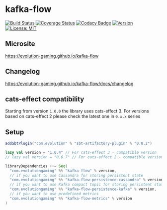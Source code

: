 # kafka-flow
[![Build Status](https://github.com/evolution-gaming/kafka-flow/workflows/CI/badge.svg)](https://github.com/evolution-gaming/kafka-flow/actions?query=workflow%3ACI)
[![Coverage Status](https://coveralls.io/repos/github/evolution-gaming/kafka-flow/badge.svg?branch=master)](https://coveralls.io/github/evolution-gaming/kafka-flow?branch=master)
[![Codacy Badge](https://api.codacy.com/project/badge/Grade/3475687f25974a57a68ea0de43098735)](https://www.codacy.com/app/evolution-gaming/kafka-flow?utm_source=github.com&amp;utm_medium=referral&amp;utm_content=evolution-gaming/kafka-flow&amp;utm_campaign=Badge_Grade)
[![Version](https://img.shields.io/badge/version-click-blue)](https://evolution.jfrog.io/artifactory/api/search/latestVersion?g=com.evolutiongaming&a=kafka-flow_2.13&repos=public)
[![License: MIT](https://img.shields.io/badge/License-MIT-yellowgreen.svg)](https://opensource.org/licenses/MIT)

## Microsite

https://evolution-gaming.github.io/kafka-flow

## Changelog
https://evolution-gaming.github.io/kafka-flow/docs/changelog

## cats-effect compatibility
Starting from version `1.0.0` the library uses cats-effect 3. 
For versions based on cats-effect 2 please check the latest one in `0.x.x` series 

## Setup

```scala
addSbtPlugin("com.evolution" % "sbt-artifactory-plugin" % "0.0.2")

lazy val version = "1.0.4" // For cats-effect 3 - compatible version
// lazy val version = "0.6.7" // For cats-effect 2 - compatible version

libraryDependencies ++= Seq(
  "com.evolutiongaming" %% "kafka-flow" % version,
  // if you want to use Cassandra for storing persistent state
  "com.evolutiongaming" %% "kafka-flow-persistence-cassandra" % version,
  // if you want to use Kafka compact topic for storing persistent state
  "com.evolutiongaming" %% "kafka-flow-persistence-kafka" % version,
  // if you want to use predefined metrics
  "com.evolutiongaming" %% "kafka-flow-metrics" % version
)
```
